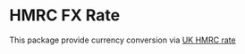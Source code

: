 # HMRC FX Rate

This package provide currency conversion via [UK HMRC rate](http://www.hmrc.gov.uk/softwaredevelopers/2021-exrates.html)
